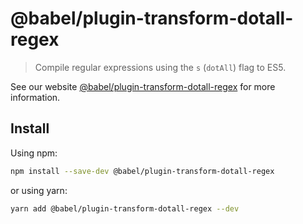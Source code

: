 # @babel/plugin-transform-dotall-regex

> Compile regular expressions using the `s` (`dotAll`) flag to ES5.

See our
website [@babel/plugin-transform-dotall-regex](https://babeljs.io/docs/babel-plugin-transform-dotall-regex)
for more information.

## Install

Using npm:

```sh
npm install --save-dev @babel/plugin-transform-dotall-regex
```

or using yarn:

```sh
yarn add @babel/plugin-transform-dotall-regex --dev
```
